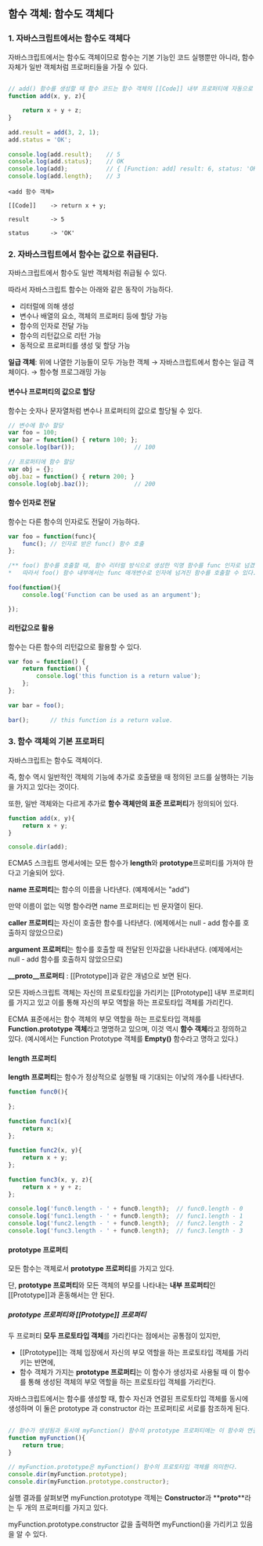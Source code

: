## 함수 객체: 함수도 객체다

### 1. 자바스크립트에서는 함수도 객체다

자바스크립트에서는 함수도 객체이므로 함수는 기본 기능인 코드 실행뿐만 아니라, 함수 자체가 일반 객체처럼 프로퍼티들을 가질 수 있다.

```javascript 1.8

// add() 함수를 생성할 때 함수 코드는 함수 객체의 [[Code]] 내부 프로퍼티에 자동으로 저장된다
function add(x, y, z){
    
    return x + y + z;
}
    
add.result = add(3, 2, 1);
add.status = 'OK';
    
console.log(add.result);    // 5
console.log(add.status);    // OK
console.log(add);           // { [Function: add] result: 6, status: 'OK' }
console.log(add.length);    // 3
```

    <add 함수 객체>
        
    [[Code]]    -> return x + y;
        
    result      -> 5
        
    status      -> 'OK'
    
### 2. 자바스크립트에서 함수는 값으로 취급된다.

자바스크립트에서 함수도 일반 객체처럼 취급될 수 있다.

따라서 자바스크립트 함수는 아래와 같은 동작이 가능하다.

- 리터럴에 의해 생성
- 변수나 배열의 요소, 객체의 프로퍼티 등에 할당 가능
- 함수의 인자로 전달 가능
- 함수의 리턴값으로 리턴 가능
- 동적으로 프로퍼티를 생성 및 할당 가능
 
**일급 객체**: 위에 나열한 기능들이 모두 가능한 객체 → 자바스크립트에서 함수는 일급 객체이다. → 함수형 프로그래밍 가능

#### 변수나 프로퍼티의 값으로 할당

함수는 숫자나 문자열처럼 변수나 프로퍼티의 값으로 할당될 수 있다.

```javascript 1.8
// 변수에 함수 할당
var foo = 100;
var bar = function() { return 100; };
console.log(bar());                 // 100
    
// 프로퍼티에 함수 할당
var obj = {};
obj.baz = function() { return 200; }
console.log(obj.baz());             // 200
```

#### 함수 인자로 전달

함수는 다른 함수의 인자로도 전달이 가능하다.

```javascript 1.8
var foo = function(func){
    func(); // 인자로 받은 func() 함수 호출
};
    
/** foo() 함수를 호출할 때, 함수 리터럴 방식으로 생성한 익명 함수를 func 인자로 넘겼다.
*   따라서 foo() 함수 내부에서는 func 매개변수로 인자에 넘겨진 함수를 호출할 수 있다. */
    
foo(function(){
    console.log('Function can be used as an argument');

});
```
#### 리턴값으로 활용

함수는 다른 함수의 리턴값으로 활용할 수 있다.

```javascript 1.8
var foo = function() {
    return function() {
        console.log('this function is a return value');
    };
};
    
var bar = foo();
    
bar();      // this function is a return value.
```
### 3. 함수 객체의 기본 프로퍼티

자바스크립트는 함수도 객체이다.

즉, 함수 역시 일반적인 객체의 기능에 추가로 호출됐을 때 정의된 코드를 실행하는 기능을 가지고 있다는 것이다.

또한, 일반 객체와는 다르게 추가로 **함수 객체만의 표준 프로퍼티**가 정의되어 있다.

```javascript 1.8
function add(x, y){
    return x + y;
}

console.dir(add);
```
ECMA5 스크립트 명세서에는 모든 함수가 **length**와 **prototype**프로퍼티를 가져야 한다고 기술되어 있다.

**name 프로퍼티**는 함수의 이름을 나타낸다. (예제에서는 "add")

만약 이름이 없는 익명 함수라면 name 프로퍼티는 빈 문자열이 된다.

**caller 프로퍼티**는 자신이 호출한 함수를 나타낸다. (에제에서는 null - add 함수를 호출하지 않았으므로)

**argument 프로퍼티**는 함수를 호출할 때 전달된 인자값을 나타내낸다. (예제에서는 null - add 함수를 호출하지 않았으므로)

**__proto__프로퍼티** : [[Prototype]]과 같은 개념으로 보면 된다.

모든 자바스크립트 객체는 자신의 프로토타입을 가리키는 [[Prototype]] 내부 프로퍼티를 가지고 있고 이를 통해 자신의 부모
역할을 하는 프로토타입 객체를 가리킨다.

ECMA 표준에서는 함수 객체의 부모 역할을 하는 프로토타입 객체를 **Function.prototype 객체**라고 명명하고 있으며,
이것 역시 **함수 객체**라고 정의하고 있다. (예시에서는 Function Prototype 객체를 **Empty()** 함수라고 명하고 있다.)

#### length 프로퍼티
**length 프로퍼티**는 함수가 정상적으로 실행될 때 기대되는 이낮의 개수를 나타낸다.
```javascript 1.8
function func0(){
    
};
    
function func1(x){
    return x;
};
    
function func2(x, y){
    return x + y;
};
    
function func3(x, y, z){
    return x + y + z;
};
    
console.log('func0.length - ' + func0.length);  // func0.length - 0
console.log('func1.length - ' + func0.length);  // func1.length - 1
console.log('func2.length - ' + func0.length);  // func2.length - 2
console.log('func3.length - ' + func0.length);  // func3.length - 3
```
#### prototype 프로퍼티

모든 함수는 객체로서 **prototype 프로퍼티**를 가지고 있다.

단, **prototype 프로퍼티**와 모든 객체의 부모를 나타내는 **내부 프로퍼티**인 [[Prototype]]과 혼동해서는 안 된다.

##### prototype 프로퍼티와 [[Prototype]] 프로퍼티
두 프로퍼티 **모두 프로토타입 객체**를 가리킨다는 점에서는 공통점이 있지만,

- [[Prototype]]는 객체 입장에서 자신의 부모 역할을 하는 프로토타입 객체를 가리키는 반면에,
- 함수 객체가 가지는 **prototype 프로퍼티**는 이 함수가 생성자로 사용될 때
  이 함수를 통해 생성된 객체의 부모 역할을 하는 프로토타입 객체를 가리킨다.

자바스크립트에서는 함수를 생성할 때,
함수 자신과 연결된 프로토타입 객체를 동시에 생성하며 이 둘은 prototype 과 constructor 라는 프로퍼티로 서로를 참조하게 된다.

```javascript 1.8
    
// 함수가 생성됨과 동시에 myFunction() 함수의 prototype 프로퍼티에는 이 함수와 연결된 프로토타입 객체가 생성된다.
function myFunction(){
    return true;
}
    
// myFunction.prototype은 myFunction() 함수의 프로토타입 객체를 의미한다.
console.dir(myFunction.prototype);
console.dir(myFunction.prototype.constructor);
```

실행 결과를 살펴보면 myFunction.prototype 객체는 **Constructor**과 **__proto__**라는 두 개의 프로퍼티를 가지고 있다.

myFunction.prototype.constructor 값을 출력하면 myFunction()을 가리키고 있음을 알 수 있다.

